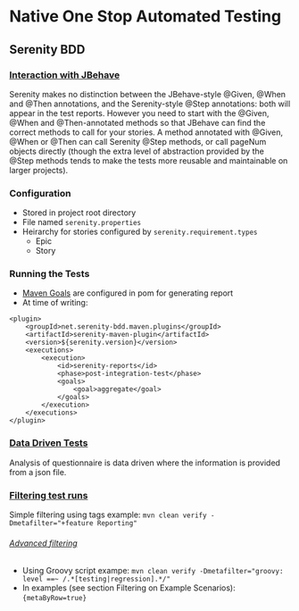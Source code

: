 # Native One Stop Automated Testing
## Serenity BDD
### [Interaction with JBehave](http://serenity-bdd.info/docs/serenity/#_implementing_the_tests) 

Serenity makes no distinction between the 
JBehave-style @Given, @When and @Then annotations, and the Serenity-style @Step annotations: both will appear in the 
test reports. However you need to start with the @Given, @When and @Then-annotated methods so that JBehave can find the 
correct methods to call for your stories. A method annotated with @Given, @When or @Then can call Serenity @Step 
methods, or call pageNum objects directly (though the extra level of abstraction provided by the @Step methods tends to 
make the tests more reusable and maintainable on larger projects).

### Configuration

- Stored in project root directory
- File named `serenity.properties`
- Heirarchy for stories configured by `serenity.requirement.types`
  - Epic
  - Story
  
### Running the Tests

- [Maven Goals](https://maven.apache.org/guides/introduction/introduction-to-the-lifecycle.html) are configured in pom
for generating report
- At time of writing:
```         
<plugin>
    <groupId>net.serenity-bdd.maven.plugins</groupId>
    <artifactId>serenity-maven-plugin</artifactId>
    <version>${serenity.version}</version>
    <executions>
        <execution>
            <id>serenity-reports</id>
            <phase>post-integration-test</phase>
            <goals>
                <goal>aggregate</goal>
            </goals>
        </execution>
    </executions>
</plugin>
``` 
  
### [Data Driven Tests](http://serenity-bdd.info/docs/serenity/#_data_driven_tests)

Analysis of questionnaire is data driven where the information is provided from a json file.

### [Filtering test runs](http://serenity-bdd.info/docs/serenity/#_jbehave)
Simple filtering using tags example:  `mvn clean verify -Dmetafilter="+feature Reporting"`

###### [Advanced filtering](http://jbehave.org/reference/stable/meta-filtering.html) 
- Using Groovy script exampe: `mvn clean verify -Dmetafilter="groovy: level ==~ /.*[testing|regression].*/"`  
- In examples (see section Filtering on Example Scenarios): `{metaByRow=true}`
